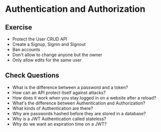# Authentication and Authorization

## Exercise

- Protect the User CRUD API
- Create a Signup, Signin and Signout
- Ban accounts
- Don't allow to change anyone but the owner
- Only allow edits for the same user

## Check Questions

- What is the difference between a password and a token?
- How can an API protect itself against attacks?
- How does it work when you stay logged in on a website after a reload?
- What's the difference between Authentication and Authorization?
- What kinds of Authentication are there?
- Why are passwords hashed before they are stored in a database?
- Why is a JWT Authentication called stateless?
- Why do we want an expiration time on a JWT?
